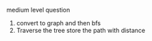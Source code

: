 medium level question
1) convert to graph and then bfs
2) Traverse the tree store the path with distance